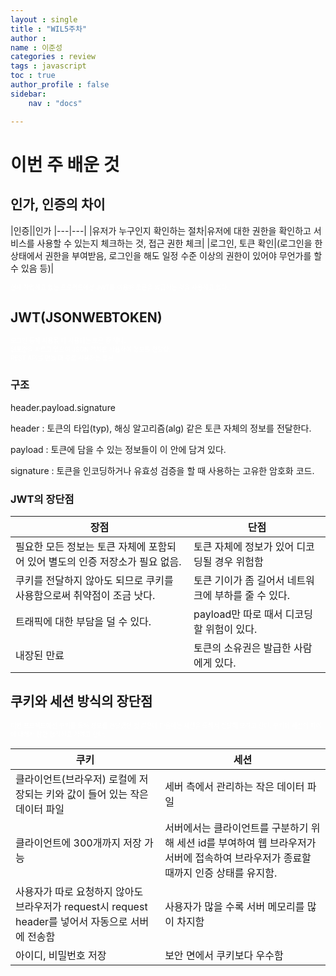 ```yaml
---
layout : single
title : "WIL5주차"
author : 
name : 이준성
categories : review
tags : javascript
toc : true
author_profile : false
sidebar:
    nav : "docs"

---
```


# 이번 주 배운 것

## 인가, 인증의 차이

|인증||인가
|---|---|
|유저가 누구인지 확인하는 절차|유저에 대한 권한을 확인하고 서비스를 사용할 수 있는지 체크하는 것, 접근 권한 체크|
|로그인, 토큰 확인|(로그인을 한 상태에서 권한을 부여받음, 로그인을 해도 일정 수준 이상의 권한이 있어야 무언가를 할 수 있음 등)|

<span style = "color:white; font-size:70%">현재 작업하고 있는 프로젝트에선 JWT를 이용해 토큰을 발급하는 것을 사용하고 있다. 
</span>


## JWT(JSONWEBTOKEN)

<span style = "color:white; font-size:70%">로그인 등에 사용될 때 사용되는 토큰 중 하나.<br>
웹표준을 따르고 있으며 JSON 객체를 사용하여 정보를 전달함.<br>
REST API를 만들 때 주로 사용하는 토큰.
</span>

### 구조

header.payload.signature

header : 토큰의 타입(typ), 해싱 알고리즘(alg) 같은 토큰 자체의 정보를 전달한다.

payload : 토큰에 담을 수 있는 정보들이 이 안에 담겨 있다. 

signature : 토큰을 인코딩하거나 유효성 검증을 할 때 사용하는 고유한 암호화 코드.

### JWT의 장단점

|장점|단점|
|---|---|
|필요한 모든 정보는 토큰 자체에 포함되어 있어 별도의 인증 저장소가 필요 없음.|토큰 자체에 정보가 있어 디코딩될 경우 위험함|
|쿠키를 전달하지 않아도 되므로 쿠키를 사용함으로써 취약점이 조금 낫다.|토큰 기이가 좀 길어서 네트워크에 부하를 줄 수 있다.|
|트래픽에 대한 부담을 덜 수 있다.|payload만 따로 때서 디코딩 할 위험이 있다.|
|내장된 만료|토큰의 소유권은 발급한 사람에게 있다.|

## 쿠키와 세션 방식의 장단점

<span style = "color:white; font-size:70%">이번 프로젝트에선 쿠키를 통해 정보를 전달했던 것 같은데 다음에는 세션을 통해서 전달해 보려고 한다.
쿠키와 세션의 차이에 대해서 잠깐 정리하고 가려고 한다.
</span>

|쿠키|세션|
|---|---|
|클라이언트(브라우저) 로컬에 저장되는 키와 값이 들어 있는 작은 데이터 파일|세버 측에서 관리하는 작은 데이터 파일|
|클라이언트에 300개까지 저장 가능|서버에서는 클라이언트를 구분하기 위해 세션 id를 부여하여 웹 브라우저가 서버에 접속하여 브라우저가 종료할 때까지 인증 상태를 유지함.|
|사용자가 따로 요청하지 않아도 브라우저가 request시 request header를 넣어서 자동으로 서버에 전송함|사용자가 많을 수록 서버 메모리를 많이 차지함|
|아이디, 비밀번호 저장|보안 면에서 쿠키보다 우수함|

